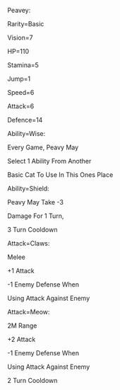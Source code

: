 Peavey:

Rarity=Basic

Vision=7

HP=110

Stamina=5

Jump=1

Speed=6

Attack=6

Defence=14

Ability=Wise:

Every Game, Peavy May

Select 1 Ability From Another

Basic Cat To Use In This Ones Place

Ability=Shield:

Peavy May Take -3

Damage For 1 Turn,

3 Turn Cooldown

Attack=Claws:

Melee

+1 Attack

-1 Enemy Defense When

Using Attack Against Enemy

Attack=Meow:

2M Range

+2 Attack

-1 Enemy Defense When

Using Attack Against Enemy

2 Turn Cooldown
